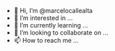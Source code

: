 - 👋 Hi, I’m @marcelocallealta
- 👀 I’m interested in ...
- 🌱 I’m currently learning ...
- 💞️ I’m looking to collaborate on ...
- 📫 How to reach me ...

<!---
marcelocallealta/marcelocallealta is a ✨ special ✨ repository because its `README.md` (this file) appears on your GitHub profile.
You can click the Preview link to take a look at your changes.
--->
